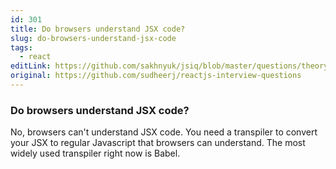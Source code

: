 ```yaml
---
id: 301
title: Do browsers understand JSX code?
slug: do-browsers-understand-jsx-code
tags:
  - react
editLink: https://github.com/sakhnyuk/jsiq/blob/master/questions/theory/react/301.md
original: https://github.com/sudheerj/reactjs-interview-questions
---
```


### Do browsers understand JSX code?

No, browsers can't understand JSX code. You need a transpiler to convert your JSX to regular Javascript that browsers can understand. The most widely used transpiler right now is Babel.